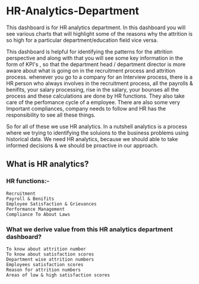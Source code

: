 # HR-Analytics-Department

This dashboard is for HR analytics department. In this dashboard you will see various charts that will highlight some of the reasons why the attrition is so high for a particular department/education field vice versa.

This dashboard is helpful for identifying the patterns for the attrition perspective and along with that you will see some key information in the form of KPI's , so that the department head / department director is more aware about what is going on in the recruitment process and attrition process. whenever you go to a company for an Interview process, there is a HR person who always involves in the recruitment process, all the payrolls & benifits, your salary processing, rise in the salary, your bounses all the process and these calculations are done by HR functions. They also take care of the perfomance cycle of a employee. There are also some very Important compliances, company needs to follow and HR has the responsibility to see all these things.

So for all of these we use HR analytics. In a nutshell analytics is a process where we trying to identifying the soluions to the business problems using historical data. We need HR analytics, because we should able to take informed decisions & we should be proactive in our approach.


## What is HR analytics?

### HR functions:-

    Recruitment
    Payroll & Benifits
    Employee Satisfaction & Grievances
    Performance Management
    Compliance To About Laws
    
    
    


### What we derive value from this HR analytics department dashboard?


    To know about attrition number
    To know about satisfaction scores
    Department wise attrition numbers
    Employees satisfaction scores
    Reason for attrition numbers
    Areas of low & high satisfaction scores
